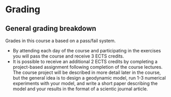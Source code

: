 # Grading

## General grading breakdown

Grades in this course a based on a pass/fail system.

- By attending each day of the course and participating in the exercises you will pass the course and receive 3 ECTS credits.
- It is possible to receive an additional 2 ECTS credits by completing a project-based assignment following completion of the course lectures.
The course project will be described in more detail later in the course, but the general idea is to design a geodynamic model, run 1-3 numerical experiments with your model, and write a short paper describing the model and your results in the format of a scientic journal article.